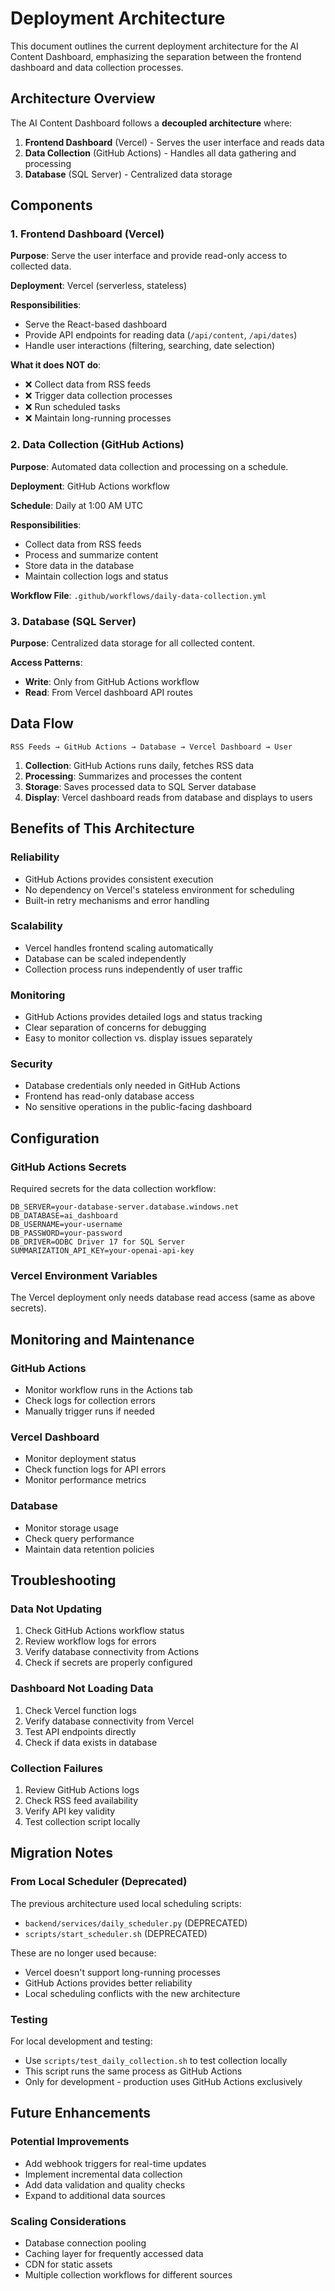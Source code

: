 # Deployment Architecture

This document outlines the current deployment architecture for the AI Content Dashboard, emphasizing the separation between the frontend dashboard and data collection processes.

## Architecture Overview

The AI Content Dashboard follows a **decoupled architecture** where:

1. **Frontend Dashboard** (Vercel) - Serves the user interface and reads data
2. **Data Collection** (GitHub Actions) - Handles all data gathering and processing
3. **Database** (SQL Server) - Centralized data storage

## Components

### 1. Frontend Dashboard (Vercel)

**Purpose**: Serve the user interface and provide read-only access to collected data.

**Deployment**: Vercel (serverless, stateless)

**Responsibilities**:
- Serve the React-based dashboard
- Provide API endpoints for reading data (`/api/content`, `/api/dates`)
- Handle user interactions (filtering, searching, date selection)

**What it does NOT do**:
- ❌ Collect data from RSS feeds
- ❌ Trigger data collection processes
- ❌ Run scheduled tasks
- ❌ Maintain long-running processes

### 2. Data Collection (GitHub Actions)

**Purpose**: Automated data collection and processing on a schedule.

**Deployment**: GitHub Actions workflow

**Schedule**: Daily at 1:00 AM UTC

**Responsibilities**:
- Collect data from RSS feeds
- Process and summarize content
- Store data in the database
- Maintain collection logs and status

**Workflow File**: `.github/workflows/daily-data-collection.yml`

### 3. Database (SQL Server)

**Purpose**: Centralized data storage for all collected content.

**Access Patterns**:
- **Write**: Only from GitHub Actions workflow
- **Read**: From Vercel dashboard API routes

## Data Flow

```
RSS Feeds → GitHub Actions → Database → Vercel Dashboard → User
```

1. **Collection**: GitHub Actions runs daily, fetches RSS data
2. **Processing**: Summarizes and processes the content
3. **Storage**: Saves processed data to SQL Server database
4. **Display**: Vercel dashboard reads from database and displays to users

## Benefits of This Architecture

### Reliability
- GitHub Actions provides consistent execution
- No dependency on Vercel's stateless environment for scheduling
- Built-in retry mechanisms and error handling

### Scalability
- Vercel handles frontend scaling automatically
- Database can be scaled independently
- Collection process runs independently of user traffic

### Monitoring
- GitHub Actions provides detailed logs and status tracking
- Clear separation of concerns for debugging
- Easy to monitor collection vs. display issues separately

### Security
- Database credentials only needed in GitHub Actions
- Frontend has read-only database access
- No sensitive operations in the public-facing dashboard

## Configuration

### GitHub Actions Secrets

Required secrets for the data collection workflow:

```
DB_SERVER=your-database-server.database.windows.net
DB_DATABASE=ai_dashboard
DB_USERNAME=your-username
DB_PASSWORD=your-password
DB_DRIVER=ODBC Driver 17 for SQL Server
SUMMARIZATION_API_KEY=your-openai-api-key
```

### Vercel Environment Variables

The Vercel deployment only needs database read access (same as above secrets).

## Monitoring and Maintenance

### GitHub Actions
- Monitor workflow runs in the Actions tab
- Check logs for collection errors
- Manually trigger runs if needed

### Vercel Dashboard
- Monitor deployment status
- Check function logs for API errors
- Monitor performance metrics

### Database
- Monitor storage usage
- Check query performance
- Maintain data retention policies

## Troubleshooting

### Data Not Updating
1. Check GitHub Actions workflow status
2. Review workflow logs for errors
3. Verify database connectivity from Actions
4. Check if secrets are properly configured

### Dashboard Not Loading Data
1. Check Vercel function logs
2. Verify database connectivity from Vercel
3. Test API endpoints directly
4. Check if data exists in database

### Collection Failures
1. Review GitHub Actions logs
2. Check RSS feed availability
3. Verify API key validity
4. Test collection script locally

## Migration Notes

### From Local Scheduler (Deprecated)

The previous architecture used local scheduling scripts:
- `backend/services/daily_scheduler.py` (DEPRECATED)
- `scripts/start_scheduler.sh` (DEPRECATED)

These are no longer used because:
- Vercel doesn't support long-running processes
- GitHub Actions provides better reliability
- Local scheduling conflicts with the new architecture

### Testing

For local development and testing:
- Use `scripts/test_daily_collection.sh` to test collection locally
- This script runs the same process as GitHub Actions
- Only for development - production uses GitHub Actions exclusively

## Future Enhancements

### Potential Improvements
- Add webhook triggers for real-time updates
- Implement incremental data collection
- Add data validation and quality checks
- Expand to additional data sources

### Scaling Considerations
- Database connection pooling
- Caching layer for frequently accessed data
- CDN for static assets
- Multiple collection workflows for different sources
